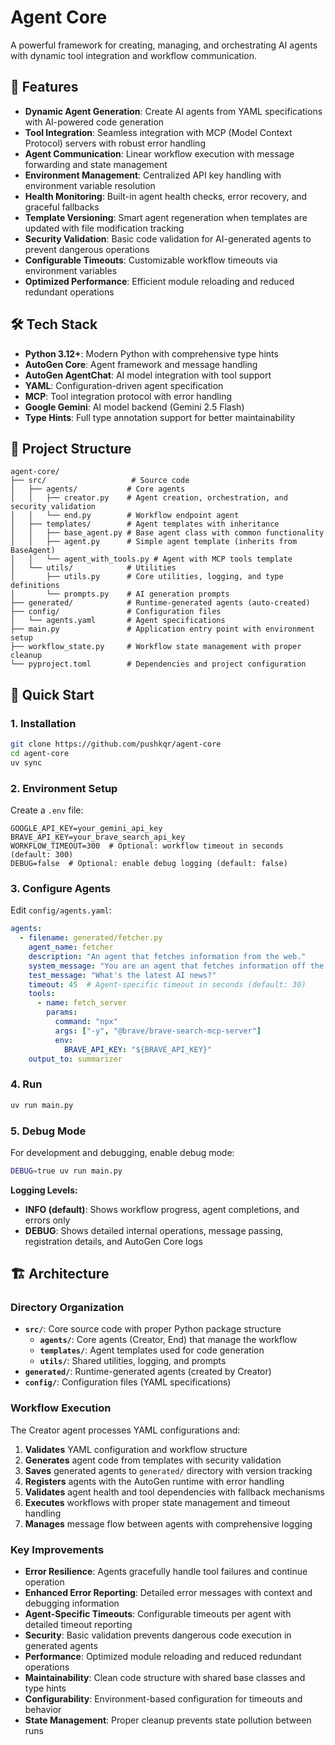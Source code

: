 # Agent Core

A powerful framework for creating, managing, and orchestrating AI agents with dynamic tool integration and workflow communication.

## 🚀 Features

- **Dynamic Agent Generation**: Create AI agents from YAML specifications with AI-powered code generation
- **Tool Integration**: Seamless integration with MCP (Model Context Protocol) servers with robust error handling
- **Agent Communication**: Linear workflow execution with message forwarding and state management
- **Environment Management**: Centralized API key handling with environment variable resolution
- **Health Monitoring**: Built-in agent health checks, error recovery, and graceful fallbacks
- **Template Versioning**: Smart agent regeneration when templates are updated with file modification tracking
- **Security Validation**: Basic code validation for AI-generated agents to prevent dangerous operations
- **Configurable Timeouts**: Customizable workflow timeouts via environment variables
- **Optimized Performance**: Efficient module reloading and reduced redundant operations

## 🛠️ Tech Stack

- **Python 3.12+**: Modern Python with comprehensive type hints
- **AutoGen Core**: Agent framework and message handling
- **AutoGen AgentChat**: AI model integration with tool support
- **YAML**: Configuration-driven agent specification
- **MCP**: Tool integration protocol with error handling
- **Google Gemini**: AI model backend (Gemini 2.5 Flash)
- **Type Hints**: Full type annotation support for better maintainability

## 📁 Project Structure

```
agent-core/
├── src/                   # Source code
│   ├── agents/           # Core agents
│   │   ├── creator.py    # Agent creation, orchestration, and security validation
│   │   └── end.py        # Workflow endpoint agent
│   ├── templates/        # Agent templates with inheritance
│   │   ├── base_agent.py # Base agent class with common functionality
│   │   ├── agent.py      # Simple agent template (inherits from BaseAgent)
│   │   └── agent_with_tools.py # Agent with MCP tools template
│   └── utils/            # Utilities
│       ├── utils.py      # Core utilities, logging, and type definitions
│       └── prompts.py    # AI generation prompts
├── generated/            # Runtime-generated agents (auto-created)
├── config/               # Configuration files
│   └── agents.yaml       # Agent specifications
├── main.py               # Application entry point with environment setup
├── workflow_state.py     # Workflow state management with proper cleanup
└── pyproject.toml        # Dependencies and project configuration
```

## 🚀 Quick Start

### 1. Installation

```bash
git clone https://github.com/pushkqr/agent-core
cd agent-core
uv sync
```

### 2. Environment Setup

Create a `.env` file:

```env
GOOGLE_API_KEY=your_gemini_api_key
BRAVE_API_KEY=your_brave_search_api_key
WORKFLOW_TIMEOUT=300  # Optional: workflow timeout in seconds (default: 300)
DEBUG=false  # Optional: enable debug logging (default: false)
```

### 3. Configure Agents

Edit `config/agents.yaml`:

```yaml
agents:
  - filename: generated/fetcher.py
    agent_name: fetcher
    description: "An agent that fetches information from the web."
    system_message: "You are an agent that fetches information off the web."
    test_message: "What's the latest AI news?"
    timeout: 45  # Agent-specific timeout in seconds (default: 30)
    tools:
      - name: fetch_server
        params:
          command: "npx"
          args: ["-y", "@brave/brave-search-mcp-server"]
          env:
            BRAVE_API_KEY: "${BRAVE_API_KEY}"
    output_to: summarizer
```

### 4. Run

```bash
uv run main.py
```

### 5. Debug Mode

For development and debugging, enable debug mode:

```bash
DEBUG=true uv run main.py
```

**Logging Levels:**
- **INFO (default)**: Shows workflow progress, agent completions, and errors only
- **DEBUG**: Shows detailed internal operations, message passing, registration details, and AutoGen Core logs

## 🏗️ Architecture

### Directory Organization

- **`src/`**: Core source code with proper Python package structure
  - **`agents/`**: Core agents (Creator, End) that manage the workflow
  - **`templates/`**: Agent templates used for code generation
  - **`utils/`**: Shared utilities, logging, and prompts
- **`generated/`**: Runtime-generated agents (created by Creator)
- **`config/`**: Configuration files (YAML specifications)

### Workflow Execution

The Creator agent processes YAML configurations and:

1. **Validates** YAML configuration and workflow structure
2. **Generates** agent code from templates with security validation
3. **Saves** generated agents to `generated/` directory with version tracking
4. **Registers** agents with the AutoGen runtime with error handling
5. **Validates** agent health and tool dependencies with fallback mechanisms
6. **Executes** workflows with proper state management and timeout handling
7. **Manages** message flow between agents with comprehensive logging

### Key Improvements

- **Error Resilience**: Agents gracefully handle tool failures and continue operation
- **Enhanced Error Reporting**: Detailed error messages with context and debugging information
- **Agent-Specific Timeouts**: Configurable timeouts per agent with detailed timeout reporting
- **Security**: Basic validation prevents dangerous code execution in generated agents
- **Performance**: Optimized module reloading and reduced redundant operations
- **Maintainability**: Clean code structure with shared base classes and type hints
- **Configurability**: Environment-based configuration for timeouts and behavior
- **State Management**: Proper cleanup prevents state pollution between runs


